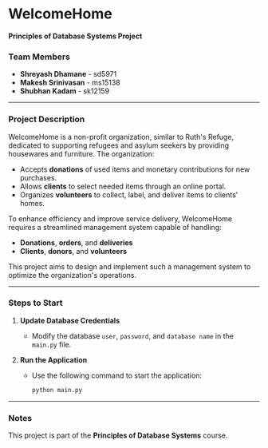 # WelcomeHome  
**Principles of Database Systems Project**  

### Team Members  
- **Shreyash Dhamane** - sd5971  
- **Makesh Srinivasan** - ms15138  
- **Shubhan Kadam** - sk12159  

---

### Project Description  
WelcomeHome is a non-profit organization, similar to Ruth's Refuge, dedicated to supporting refugees and asylum seekers by providing housewares and furniture. The organization:  
- Accepts **donations** of used items and monetary contributions for new purchases.  
- Allows **clients** to select needed items through an online portal.  
- Organizes **volunteers** to collect, label, and deliver items to clients' homes.  

To enhance efficiency and improve service delivery, WelcomeHome requires a streamlined management system capable of handling:  
- **Donations**, **orders**, and **deliveries**  
- **Clients**, **donors**, and **volunteers**  

This project aims to design and implement such a management system to optimize the organization's operations.

---

### Steps to Start  

1. **Update Database Credentials**  
   - Modify the database `user`, `password`, and `database name` in the `main.py` file.  

2. **Run the Application**  
   - Use the following command to start the application:  
     ```bash
     python main.py
     ```  

---  

### Notes  
This project is part of the **Principles of Database Systems** course.  
